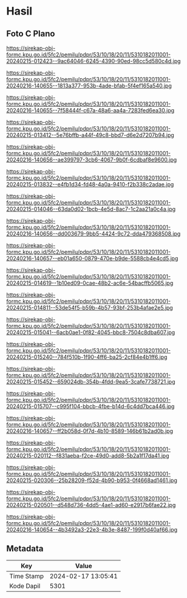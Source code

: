 # Hasil

## Foto C Plano

https://sirekap-obj-formc.kpu.go.id/5fc2/pemilu/pdpr/53/10/18/20/11/5310182011001-20240215-012423--9ac64046-6245-4390-90ed-98cc5d580c4d.jpg

https://sirekap-obj-formc.kpu.go.id/5fc2/pemilu/pdpr/53/10/18/20/11/5310182011001-20240216-140655--1813a377-953b-4ade-bfab-5f4ef165a540.jpg

https://sirekap-obj-formc.kpu.go.id/5fc2/pemilu/pdpr/53/10/18/20/11/5310182011001-20240216-140655--7f58444f-c67a-48a6-aa4a-7283fed6ea30.jpg

https://sirekap-obj-formc.kpu.go.id/5fc2/pemilu/pdpr/53/10/18/20/11/5310182011001-20240215-013412--5e76bffb-a44f-49c8-bbd7-d6e2d7207b94.jpg

https://sirekap-obj-formc.kpu.go.id/5fc2/pemilu/pdpr/53/10/18/20/11/5310182011001-20240216-140656--ae399797-3cb6-4067-9b0f-6cdbaf8e9600.jpg

https://sirekap-obj-formc.kpu.go.id/5fc2/pemilu/pdpr/53/10/18/20/11/5310182011001-20240215-013832--e4fb1d34-fd48-4a0a-9410-f2b338c2adae.jpg

https://sirekap-obj-formc.kpu.go.id/5fc2/pemilu/pdpr/53/10/18/20/11/5310182011001-20240215-014046--63da0d02-1bcb-4e5d-8ac7-1c2aa21a0c4a.jpg

https://sirekap-obj-formc.kpu.go.id/5fc2/pemilu/pdpr/53/10/18/20/11/5310182011001-20240216-140656--dd003679-9bb5-4424-9c72-dda479368508.jpg

https://sirekap-obj-formc.kpu.go.id/5fc2/pemilu/pdpr/53/10/18/20/11/5310182011001-20240216-140657--eb01a650-0879-470e-b9de-5588cb4e4cd5.jpg

https://sirekap-obj-formc.kpu.go.id/5fc2/pemilu/pdpr/53/10/18/20/11/5310182011001-20240215-014619--1b10ed09-0cae-48b2-ac6e-54bacffb5065.jpg

https://sirekap-obj-formc.kpu.go.id/5fc2/pemilu/pdpr/53/10/18/20/11/5310182011001-20240215-014811--53de54f5-b59b-4b57-93bf-253b4afae2e5.jpg

https://sirekap-obj-formc.kpu.go.id/5fc2/pemilu/pdpr/53/10/18/20/11/5310182011001-20240215-015041--6acb0ae1-0f82-4045-bbc8-7504c8dba607.jpg

https://sirekap-obj-formc.kpu.go.id/5fc2/pemilu/pdpr/53/10/18/20/11/5310182011001-20240215-015240--784f510b-1f90-4ff6-ba25-2cf84e4b1ff6.jpg

https://sirekap-obj-formc.kpu.go.id/5fc2/pemilu/pdpr/53/10/18/20/11/5310182011001-20240215-015452--659024db-354b-4fdd-9ea5-3cafe7738721.jpg

https://sirekap-obj-formc.kpu.go.id/5fc2/pemilu/pdpr/53/10/18/20/11/5310182011001-20240215-015707--c995f104-bbcb-4fbe-b14d-6c4dd7bca446.jpg

https://sirekap-obj-formc.kpu.go.id/5fc2/pemilu/pdpr/53/10/18/20/11/5310182011001-20240216-140657--ff2b058d-0f7d-4b10-8589-146b61b2ad0b.jpg

https://sirekap-obj-formc.kpu.go.id/5fc2/pemilu/pdpr/53/10/18/20/11/5310182011001-20240215-020112--f831aeba-f2ce-49d0-add8-5b2a1f17da41.jpg

https://sirekap-obj-formc.kpu.go.id/5fc2/pemilu/pdpr/53/10/18/20/11/5310182011001-20240215-020306--25b28209-f52d-4b90-b953-0f4668ad1461.jpg

https://sirekap-obj-formc.kpu.go.id/5fc2/pemilu/pdpr/53/10/18/20/11/5310182011001-20240215-020501--d548d736-4dd5-4ae1-ad60-e2917b6fae22.jpg

https://sirekap-obj-formc.kpu.go.id/5fc2/pemilu/pdpr/53/10/18/20/11/5310182011001-20240216-140654--4b3492a3-22e3-4b3e-8487-199f0d40af66.jpg


## Metadata

| Key        | Value               |
| ---------- | ------------------- |
| Time Stamp | 2024-02-17 13:05:41 |
| Kode Dapil | 5301                |



